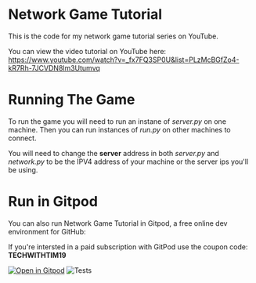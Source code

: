 # Network Game Tutorial

This is the code for my network game tutorial series on YouTube.

You can view the video tutorial on YouTube here: https://www.youtube.com/watch?v=_fx7FQ3SP0U&list=PLzMcBGfZo4-kR7Rh-7JCVDN8lm3Utumvq

# Running The Game
To run the game you will need to run an instane of *server.py* on one machine. Then you can run instances of *run.py* on other machines to connect.

You will need to change the **server** address in both *server.py* and *network.py* to be the IPV4 address of your machine or the server ips you'll be using.

# Run in Gitpod

You can also run Network Game Tutorial in Gitpod, a free online dev environment for GitHub:

If you're intersted in a paid subscription with GitPod use the coupon code: **TECHWITHTIM19**

[![Open in Gitpod](https://gitpod.io/button/open-in-gitpod.svg)](https://gitpod.io/#https://github.com/techwithtim/Network-Game-Tutorial/blob/master/run.py)
![Tests](https://github.com/mCodingLLC/SlapThatLikeButton-TestingStarterProject/actions/workflows/tests.yml/badge.svg)
